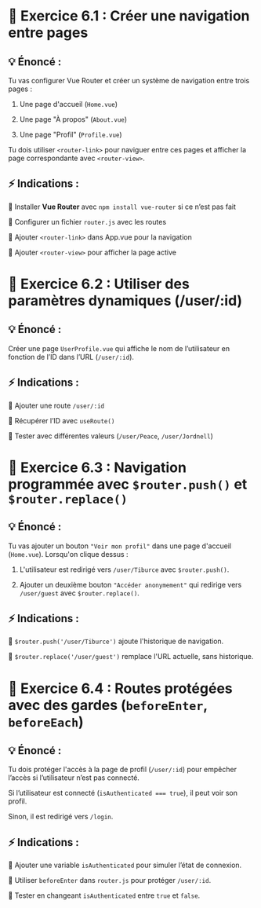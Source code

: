 # 📝 Exercice 6.1 : Créer une navigation entre pages
## 💡 Énoncé :
Tu vas configurer Vue Router et créer un système de navigation entre trois pages :

1. Une page d'accueil (`Home.vue`)

2. Une page "À propos" (`About.vue`)

3. Une page "Profil" (`Profile.vue`)

Tu dois utiliser `<router-link>` pour naviguer entre ces pages et afficher la page correspondante avec `<router-view>`.

## ⚡ Indications :

🔹 Installer **Vue Router** avec `npm install vue-router` si ce n’est pas fait

🔹 Configurer un fichier `router.js` avec les routes

🔹 Ajouter `<router-link>` dans App.vue pour la navigation

🔹 Ajouter `<router-view>` pour afficher la page active

# 📝 Exercice 6.2 : Utiliser des paramètres dynamiques (/user/:id)
## 💡 Énoncé :
Créer une page `UserProfile.vue` qui affiche le nom de l’utilisateur en fonction de l’ID dans l’URL (`/user/:id`).

## ⚡ Indications :

🔹 Ajouter une route `/user/:id`

🔹 Récupérer l’ID avec `useRoute()`

🔹 Tester avec différentes valeurs (`/user/Peace`, `/user/Jordnell`)

# 📝 Exercice 6.3 : Navigation programmée avec `$router.push()` et `$router.replace()`
## 💡 Énoncé :
Tu vas ajouter un bouton `"Voir mon profil"` dans une page d'accueil (`Home.vue`). Lorsqu'on clique dessus :

1. L'utilisateur est redirigé vers `/user/Tiburce` avec `$router.push()`.

2. Ajouter un deuxième bouton `"Accéder anonymement"` qui redirige vers `/user/guest` avec `$router.replace()`.

## ⚡ Indications :

🔹 `$router.push('/user/Tiburce')` ajoute l'historique de navigation.

🔹 `$router.replace('/user/guest')` remplace l'URL actuelle, sans historique.

# 📝 Exercice 6.4 : Routes protégées avec des gardes (`beforeEnter`, `beforeEach`)
## 💡 Énoncé :
Tu dois protéger l'accès à la page de profil (`/user/:id`) pour empêcher l’accès si l’utilisateur n’est pas connecté.

Si l’utilisateur est connecté (`isAuthenticated === true`), il peut voir son profil.

Sinon, il est redirigé vers `/login`.

## ⚡ Indications :

🔹 Ajouter une variable `isAuthenticated` pour simuler l’état de connexion.

🔹 Utiliser `beforeEnter` dans `router.js` pour protéger `/user/:id`.

🔹 Tester en changeant `isAuthenticated` entre `true` et `false`.